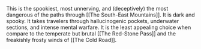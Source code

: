 This is the spookiest, most unnerving, and (deceptively) the most dangerous of the paths through [[The South-East Mountains]]. It is dark and spooky. It takes travelers through hallucinogenic pockets, underwater sections, and intense mental warfare. It is the least appealing choice when compare to the temperate but brutal [[The Red-Stone Pass]] and the freakishly frosty winds of [[The Cold Road]].